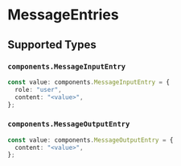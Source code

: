 # MessageEntries


## Supported Types

### `components.MessageInputEntry`

```typescript
const value: components.MessageInputEntry = {
  role: "user",
  content: "<value>",
};
```

### `components.MessageOutputEntry`

```typescript
const value: components.MessageOutputEntry = {
  content: "<value>",
};
```


